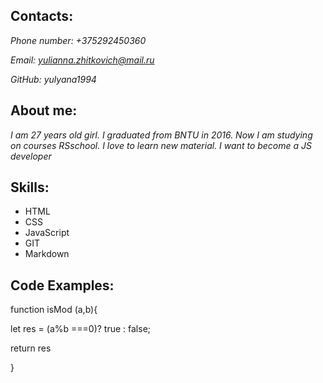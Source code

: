 ## Contacts:
*Phone number: +375292450360*

*Email: yulianna.zhitkovich@mail.ru*

*GitHub: yulyana1994*

## About me:
*I am 27 years old girl. I graduated from BNTU in 2016. Now I am studying on courses RSschool. I love to learn new material. I want to become a JS developer*

## Skills:
+ HTML
+ CSS
+ JavaScript
+ GIT
+ Markdown

## Code Examples:
function isMod (a,b){

let res = (a%b ===0)? true : false;

return res

}

